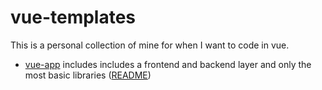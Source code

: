 # vue-templates
This is a personal collection of mine for when I want to code in vue.

- [vue-app](/vue-app) includes includes a frontend and backend layer and only the most basic libraries ([README](/vue-app/README.md))